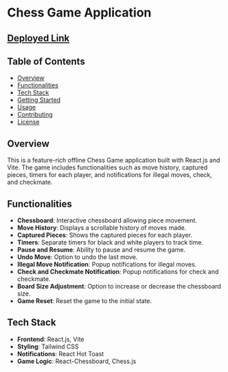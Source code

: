 # Chess Game Application

## [Deployed Link](https://react-chess-ten.vercel.app/)  

## Table of Contents
- [Overview](#overview)
- [Functionalities](#functionalities)
- [Tech Stack](#tech-stack)
- [Getting Started](#getting-started)
- [Usage](#usage)
- [Contributing](#contributing)
- [License](#license)

## Overview
This is a feature-rich offline Chess Game application built with React.js and Vite. The game includes functionalities such as move history, captured pieces, timers for each player, and notifications for illegal moves, check, and checkmate.

## Functionalities
- **Chessboard**: Interactive chessboard allowing piece movement.
- **Move History**: Displays a scrollable history of moves made.
- **Captured Pieces**: Shows the captured pieces for each player.
- **Timers**: Separate timers for black and white players to track time.
- **Pause and Resume**: Ability to pause and resume the game.
- **Undo Move**: Option to undo the last move.
- **Illegal Move Notification**: Popup notifications for illegal moves.
- **Check and Checkmate Notification**: Popup notifications for check and checkmate.
- **Board Size Adjustment**: Option to increase or decrease the chessboard size.
- **Game Reset**: Reset the game to the initial state.

## Tech Stack
- **Frontend**: React.js, Vite
- **Styling**: Tailwind CSS
- **Notifications**: React Hot Toast
- **Game Logic**: React-Chessboard, Chess.js

